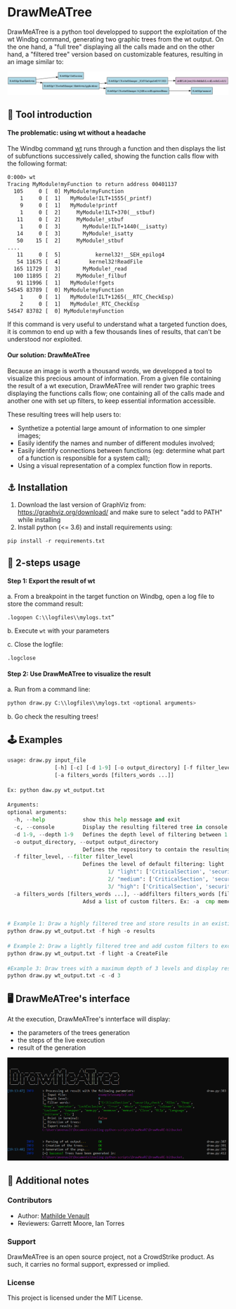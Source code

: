 # DrawMeATree
 DrawMeATree is a python tool developped to support the exploitation of the wt Windbg command, generating two graphic trees from the wt output. On the one hand, a "full tree" displaying all the calls made and on the other hand, a "filtered tree" version based on customizable features, resulting in an image similar to:

![Filtered tree example](examples\Ex1-FilteredTree.png)

## 🌟 Tool introduction
#### The problematic: using wt without a headache 
The Windbg command [wt](https://learn.microsoft.com/en-us/windows-hardware/drivers/debugger/wt--trace-and-watch-data-) runs through a function and then displays the list of subfunctions successively called, showing the function calls flow with the following format:
```
0:000> wt
Tracing MyModule!myFunction to return address 00401137
  105     0 [  0] MyModule!myFunction
    1     0 [  1]   MyModule!ILT+1555(_printf)
    9     0 [  1]   MyModule!printf
    1     0 [  2]     MyModule!ILT+370(__stbuf)
   11     0 [  2]     MyModule!_stbuf
    1     0 [  3]       MyModule!ILT+1440(__isatty)
   14     0 [  3]       MyModule!_isatty
   50    15 [  2]     MyModule!_stbuf
....
   11     0 [  5]           kernel32!__SEH_epilog4
   54 11675 [  4]         kernel32!ReadFile
  165 11729 [  3]       MyModule!_read
  100 11895 [  2]     MyModule!_filbuf
   91 11996 [  1]   MyModule!fgets
54545 83789 [  0] MyModule!myFunction
    1     0 [  1]   MyModule!ILT+1265(__RTC_CheckEsp)
    2     0 [  1]   MyModule!_RTC_CheckEsp
54547 83782 [  0] MyModule!myFunction
```
If this command is very useful to understand what a targeted function does, it is common to end up with a few thousands lines of results, that can't be understood nor exploited.

#### Our solution: DrawMeATree
Because an image is worth a thousand words, we developped a tool to visualize this precious amount of information. From a given file containing the result of a wt execution, DrawMeATree will render two graphic trees displaying the functions calls flow; one containing all of the calls made and another one with set up filters, to keep essential information accessible.

These resulting trees will help users to:
- Synthetize a potential large amount of information to one simpler images; 
- Easily identify the names and number of different modules involved;
- Easily identify connections between functions (eg: determine what part of a function is responsible for a system call);
- Using a visual representation of a complex function flow in reports.


## ⚓ Installation
1. Download the last version of GraphViz from: https://graphviz.org/download/ and make sure to select "add to PATH" while installing
2. Install python (<= 3.6) and install requirements using:
```python
pip install -r requirements.txt
```
## 🚀 2-steps usage

#### Step 1: Export the result of wt  
a. From a breakpoint in the target function on Windbg, open a log file to store the command result:
```
.logopen C:\\logfiles\\mylogs.txt”
```
b. Execute `wt` with your parameters


c. Close the logfile:
```
.logclose
```

#### Step 2: Use DrawMeATree to visualize the result 
a. Run from a command line:
```python
python draw.py C:\\logfiles\\mylogs.txt <optional arguments>
```
b. Go check the resulting trees!

## 🕹️ Examples 
```python
usage: draw.py input_file
               [-h] [-c] [-d 1-9] [-o output_directory] [-f filter_level]
               [-a filters_words [filters_words ...]]

Ex: python daw.py wt_output.txt

Arguments:
optional arguments:
  -h, --help            show this help message and exit
  -c, --console         Display the resulting filtered tree in console.
  -d 1-9, --depth 1-9   Defines the depth level of filtering between 1 and 9. Default: 9.
  -o output_directory, --output output_directory
                        Defines the repository to contain the resulting trees. Ex: C:\Myresults
  -f filter_level, --filter filter_level
                        Defines the level of default filtering: light | medium (default) | high.
                                1/ "light": ['CriticalSection', 'security_check', 'Alloc', 'Heap', 'free', 'operator', 'LockExclusive', 'Error', 'mkstr']
                                2/ "medium": ['CriticalSection', 'security_check', 'Alloc', 'Heap', 'free', 'operator', 'LockExclusive', 'Error', 'mkstr', 'toupper', 'tolower', 'Unicode', 'towlower', 'towupper']
                                3/ "high": ['CriticalSection', 'security_check', 'Alloc', 'Heap', 'free', 'operator', 'LockExclusive', 'Error', 'mkstr', 'toupper', 'tolower', 'Unicode', 'towlower', 'towupper', 'memcpy', 'memmove', 'memset', 'Close', 'Rtlp', 'Language', 'initterm', 'Fls']
  -a filters_words [filters_words ...], --addfilters filters_words [filters_words ...]
                        Adsd a list of custom filters. Ex: -a  cmp memcpy
                        
                        
# Example 1: Draw a highly filtered tree and store results in an existing /results directory:
python draw.py wt_output.txt -f high -o results

# Example 2: Draw a lightly filtered tree and add custom filters to exclude CreateFile calls:
python draw.py wt_output.txt -f light -a CreateFile

#Example 3: Draw trees with a maximum depth of 3 levels and display result in console:
python draw.py wt_output.txt -c -d 3
```

## 🖥️ DrawMeATree's interface 
At the execution, DrawMeATree's innterface will display:
- the parameters of the trees generation
- the steps of the live execution
- result of the generation

![DrawMeaTree interface](interface.png)


## 💾 Additional notes 
### Contributors
- Author: [Mathilde Venault](https://github.com/MathildeVenault)
- Reviewers: Garrett Moore, Ian Torres

### Support
DrawMeATree is an open source project, not a CrowdStrike product. As such, it carries no formal support, expressed or implied.

### License
This project is licensed under the MIT License.